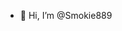 - 👋 Hi, I’m @Smokie889

<!---
Smokie889/Smokie889 is a ✨ special ✨ repository because its `README.md` (this file) appears on your GitHub profile.
You can click the Preview link to take a look at your changes.
--->
